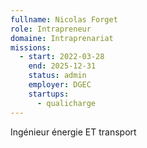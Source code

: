 ```yaml
---
fullname: Nicolas Forget
role: Intrapreneur
domaine: Intraprenariat
missions:
  - start: 2022-03-28
    end: 2025-12-31
    status: admin
    employer: DGEC
    startups:
      - qualicharge
---
```

Ingénieur énergie ET transport